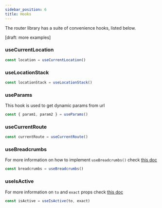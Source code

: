 ```yaml
---
sidebar_position: 6
title: Hooks
---
```


The router library has a suite of convenience hooks, listed below.

[draft: more examples]

### useCurrentLocation
```js
const location = useCurrentLocation()
```

### useLocationStack
```js
const locationStack = useLocationStack()
```

### useParams

This hook is used to get dynamic params from url

```js
const { param1, param2 } = useParams()
```

### useCurrentRoute
```js
const currentRoute = useCurrentRoute()
```
### useBreadcrumbs
For more information on how to implement ```useBreadcrumbs()``` check [this doc](/components.md/#breadcrumbs)

```js
const breadcrumbs = useBreadcrumbs()
```

### useIsActive
For more information on ```to``` and ```exact``` props check [this doc](/components.md/)

```js
const isActive = useIsActive(to, exact) 
```





